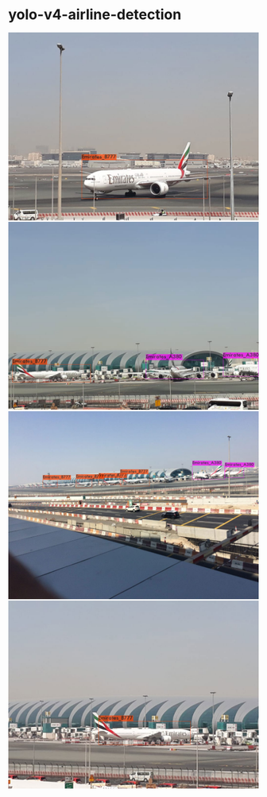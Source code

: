 # yolo-v4-airline-detection

![Image of Aircraft](https://github.com/illliyas/yolo-v4-airline-detection/blob/master/airlines/predictions/predictions6.jpg)
![Image of Aircraft](https://github.com/illliyas/yolo-v4-airline-detection/blob/master/airlines/predictions/predictions7.jpg)
![Image of Aircraft](https://github.com/illliyas/yolo-v4-airline-detection/blob/master/airlines/predictions/predictions8.jpg)
![Image of Aircraft](https://github.com/illliyas/yolo-v4-airline-detection/blob/master/airlines/predictions/predictions4.jpg)
